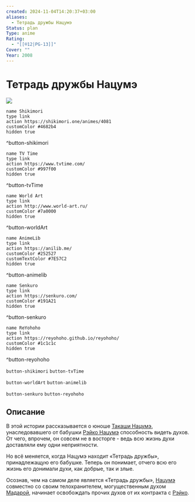 ```yaml
---
created: 2024-11-04T14:20:37+03:00
aliases:
  - Тетрадь дружбы Нацумэ
Status: plan
Type: anime
Rating:
  - "[[®️12|PG-13]]"
Cover: ""
Year: 2008
---
```


# Тетрадь дружбы Нацумэ

![](https://nyaa.shikimori.one/uploads/poster/animes/4081/0da5cf5b804bfda6caec666a3395c91e.jpeg)

```button
name Shikimori
type link
action https://shikimori.one/animes/4081
customColor #4682b4
hidden true
```
^button-shikimori

```button
name TV Time
type link
action https://www.tvtime.com/
customColor #997f00
hidden true
```
^button-tvTime

```button
name World Art
type link
action http://www.world-art.ru/
customColor #7a0000
hidden true
```
^button-worldArt

```button
name AnimeLib
type link
action https://anilib.me/
customColor #252527
customTextColor #7E57C2
hidden true
```
^button-animelib

```button
name Senkuro
type link
action https://senkuro.com/
customColor #191A21
hidden true
```
^button-senkuro

```button
name ReYohoho
type link
action https://reyohoho.github.io/reyohoho/
customColor #1c1c1c
hidden true
```
^button-reyohoho

`button-shikimori` `button-tvTime`

`button-worldArt` `button-animelib`

`button-senkuro` `button-reyohoho`

## Описание

В этой истории рассказывается о юноше [Такаши Нацумэ](https://shikimori.one/characters/13783-takashi-natsume), унаследовавшего от бабушки [Рэйко Нацумэ](https://shikimori.one/characters/13886-reiko-natsume) способность видеть духов. От чего, впрочем, он совсем не в восторге - ведь всю жизнь духи доставляли ему одни неприятности.

Но всё меняется, когда Нацумэ находит «Тетрадь дружбы», принадлежащую его бабушке. Теперь он понимает, отчего всю его жизнь его донимали духи, как добрые, так и злые.

Осознав, чем на самом деле является «Тетрадь дружбы», [Нацумэ](https://shikimori.one/characters/13783-takashi-natsume) совместно со своим телохранителем, могущественным духом [Мадарой](https://shikimori.one/characters/13784-madara), начинает освобождать прочих духов от их контракта с [Рэйко](https://shikimori.one/characters/13886-reiko-natsume).
